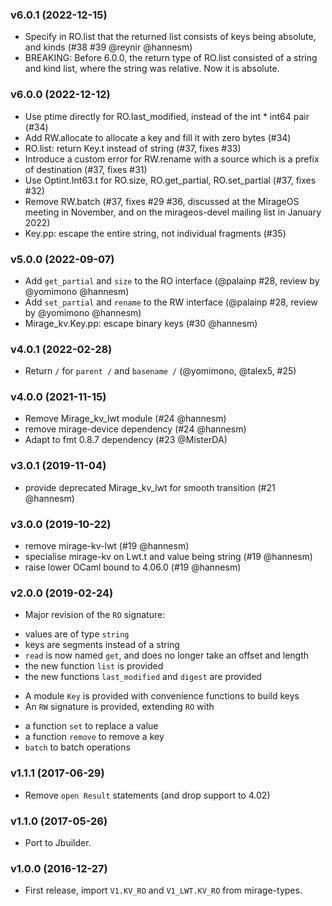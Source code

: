 ### v6.0.1 (2022-12-15)

* Specify in RO.list that the returned list consists of keys being absolute, and
  kinds (#38 #39 @reynir @hannesm)
* BREAKING: Before 6.0.0, the return type of RO.list consisted of a string and
  kind list, where the string was relative. Now it is absolute.

### v6.0.0 (2022-12-12)

* Use ptime directly for RO.last_modified, instead of the int * int64 pair
  (#34)
* Add RW.allocate to allocate a key and fill it with zero bytes (#34)
* RO.list: return Key.t instead of string (#37, fixes #33)
* Introduce a custom error for RW.rename with a source which is a prefix of
  destination (#37, fixes #31)
* Use Optint.Int63.t for RO.size, RO.get_partial, RO.set_partial (#37, fixes #32)
* Remove RW.batch (#37, fixes #29 #36, discussed at the MirageOS meeting in
  November, and on the mirageos-devel mailing list in January 2022)
* Key.pp: escape the entire string, not individual fragments (#35)

### v5.0.0 (2022-09-07)

* Add `get_partial` and `size` to the RO interface (@palainp #28, review by
  @yomimono @hannesm)
* Add `set_partial` and `rename` to the RW interface (@palainp #28, review by
  @yomimono @hannesm)
* Mirage_kv.Key.pp: escape binary keys (#30 @hannesm)

### v4.0.1 (2022-02-28)

* Return `/` for `parent /` and `basename /` (@yomimono, @talex5, #25)

### v4.0.0 (2021-11-15)

* Remove Mirage_kv_lwt module (#24 @hannesm)
* remove mirage-device dependency (#24 @hannesm)
* Adapt to fmt 0.8.7 dependency (#23 @MisterDA)

### v3.0.1 (2019-11-04)

* provide deprecated Mirage_kv_lwt for smooth transition (#21 @hannesm)

### v3.0.0 (2019-10-22)

* remove mirage-kv-lwt (#19 @hannesm)
* specialise mirage-kv on Lwt.t and value being string (#19 @hannesm)
* raise lower OCaml bound to 4.06.0 (#19 @hannesm)

### v2.0.0 (2019-02-24)

* Major revision of the `RO` signature:
 - values are of type `string`
 - keys are segments instead of a string
 - `read` is now named `get`, and does no longer take an offset and length
 - the new function `list` is provided
 - the new functions `last_modified` and `digest` are provided
* A module `Key` is provided with convenience functions to build keys
* An `RW` signature is provided, extending `RO` with
 - a function `set` to replace a value
 - a function `remove` to remove a key
 - `batch` to batch operations

### v1.1.1 (2017-06-29)

* Remove `open Result` statements (and drop support to 4.02)

### v1.1.0 (2017-05-26)

* Port to Jbuilder.

### v1.0.0 (2016-12-27)

* First release, import `V1.KV_RO` and `V1_LWT.KV_RO` from mirage-types.

